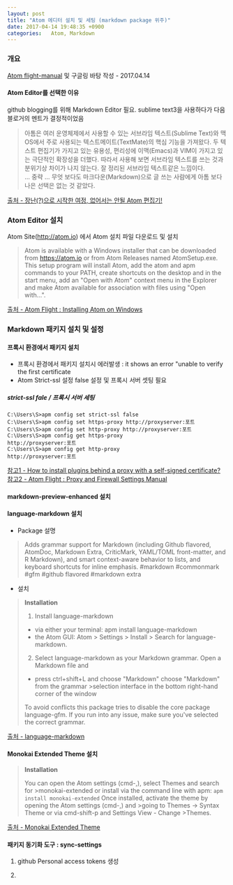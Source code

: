 ```yaml
---
layout: post
title: "Atom 에디터 설치 및 세팅 (markdown package 위주)"
date: 2017-04-14 19:48:35 +0900
categories:   Atom, Markdown
---
```


### 개요
[Atom flight-manual](http://flight-manual.atom.io/) 및 구글링 바탕 작성 - 2017.04.14

#### Atom Editor를 선택한 이유
github blogging를 위해 Markdown Editor 필요. sublime text3을 사용하다가 다음 블로거의 멘트가 결정적이었음
>아톰은 여러 운영체제에서 사용할 수 있는 서브라임 텍스트(Sublime Text)와 맥 OS에서 주로 사용되는 텍스트메이트(TextMate)의 핵심 기능을 가져왔다. 두 텍스트 편집기가 가지고 있는 유용성, 편리성에 이맥(Emacs)과 VIM이 가지고 있는 극단적인 확장성을 더했다. 따라서 사용해 보면 서브라임 텍스트를 쓰는 것과 분위기상 차이가 나지 않는다. 잘 정리된 서브라임 텍스트같은 느낌이다.  
> ... 중략 ...
>무엇 보다도 마크다운(Markdown)으로 글 쓰는 사람에게 아톰 보다 나은 선택은 없는 것 같았다.  

[출처 - 장난(?)으로 시작한 여정, 없어서는 안될 Atom 편집기!](http://offree.net/entry/Atom-A-Hackable-Text-Editor-for-The-21st-Century)

### Atom Editor 설치
Atom Site(http://atom.io) 에서 Atom 설치 파일 다운로드 및 설치
>Atom is available with a Windows installer that can be downloaded from https://atom.io or from Atom Releases named AtomSetup.exe.
This setup program will install Atom, add the atom and apm commands to your PATH, create shortcuts on the desktop and in the start menu, add an "Open with Atom" context menu in the Explorer and make Atom available for association with files using "Open with...".

[출처 - Atom Flight : Installing Atom on Windows](http://flight-manual.atom.io/getting-started/sections/installing-atom/#installing-atom-on-windows)

### Markdown 패키지 설치 및 설정
#### 프록시 환경에서 패키지 설치

- 프록시 환경에서 패키지 설치시 에러발생 :  it shows an error "unable to verify the first certificate
- Atom Strict-ssl 설정 false 설정 및 프록시 서버 셋팅 필요
##### strict-ssl fale / 프록시 서버 세팅
```
C:\Users\S>apm config set strict-ssl false
C:\Users\S>apm config set https-proxy http://proxyserver:포트
C:\Users\S>apm config set http-proxy http://proxyserver:포트
C:\Users\S>apm config get https-proxy
http://proxyserver:포트
C:\Users\S>apm config get http-proxy
http://proxyserver:포트
```
[참고1 - How to install plugins behind a proxy with a self-signed certificate?](https://github.com/Microsoft/vscode/issues/155)  
[참고2 - Atom Flight : Proxy and Firewall Settings Manual](http://flight-manual.atom.io/getting-started/sections/installing-atom/#behind-a-firewall)
#### markdown-preview-enhanced 설치

#### language-markdown 설치
- Package 설명
>Adds grammar support for Markdown (including Github flavored, AtomDoc, Markdown Extra, CriticMark, YAML/TOML front-matter, and R Markdown), and smart context-aware behavior to lists, and keyboard shortcuts for inline emphasis.
#markdown #commonmark #gfm #github flavored #markdown extra

- 설치
>**Installation**
>1. Install language-markdown
>* via either your terminal: apm install language-markdown  
>* the Atom GUI: Atom > Settings > Install > Search for language-markdown.  
>
>2. Select language-markdown as your Markdown grammar. Open a Markdown file and
>* press ctrl+shift+L and choose "Markdown" choose "Markdown" from the grammar >selection interface in the bottom right-hand corner of the window
>
>To avoid conflicts this package tries to disable the core package language-gfm. If you run into any issue, make sure you've selected the correct grammar.

[출처 - language-markdown](https://atom.io/packages/language-markdown)

#### Monokai Extended Theme 설치
>**Installation**
>
>You can open the Atom settings (cmd-,), select Themes and search for >monokai-extended or install via the command line with apm:
>```apm install monokai-extended```
>Once installed, activate the theme by opening the Atom settings (cmd-,) and >going to Themes -> Syntax Theme or via cmd-shift-p and Settings View - Change >Themes.  

[출처 - Monokai Extended Theme](https://atom.io/themes/monokai-extended)

#### 패키지 동기화 도구 : sync-settings

1. github Personal access tokens 생성

2.
